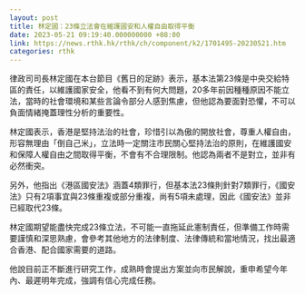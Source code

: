```yaml
---
layout: post
title: 林定國：23條立法會在維護國安和人權自由取得平衡
date: 2023-05-21 09:19:40.000000000 +08:00
link: https://news.rthk.hk/rthk/ch/component/k2/1701495-20230521.htm
categories: rthk
---
```


律政司司長林定國在本台節目《舊日的足跡》表示，基本法第23條是中央交給特區的責任，以維護國家安全，他看不到有何大問題，20多年前因種種原因不能立法，當時的社會環境和某些言論令部分人感到焦慮，但他認為要面對恐懼，不可以負面情緒掩蓋理性分析的重要性。

林定國表示，香港是堅持法治的社會，珍惜引以為傲的開放社會，尊重人權自由，形容無理由「倒自己米」，立法時一定關注市民關心堅持法治的原則，在維護國安和保障人權自由之間取得平衡，不會有不合理限制。他認為兩者不是對立，並非有必然衝突。

另外，他指出《港區國安法》涵蓋4類罪行，但基本法23條則針對7類罪行，《國安法》只有2項事宜與23條重複或部分重複，尚有5項未處理，因此《國安法》並非已經取代23條。

林定國期望能盡快完成23條立法，不可能一直拖延此憲制責任，但準備工作時需要謹慎和深思熟慮，會參考其他地方的法律制度、法律傳統和當地情況，找出最適合香港、配合國家需要的道路。

他說目前正不斷進行研究工作，成熟時會提出方案並向市民解說，重申希望今年內、最遲明年完成，強調有信心完成任務。
